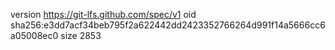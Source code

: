 version https://git-lfs.github.com/spec/v1
oid sha256:e3dd7acf34beb795f2a622442dd2423352766264d991f14a5666cc6a05008ec0
size 2853
